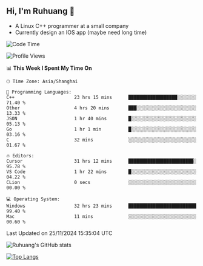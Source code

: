 ## Hi, I'm Ruhuang 👋

- A Linux C++ programmer at a small company
- Currently design an IOS app (maybe need long time)

<!--START_SECTION:waka-->
![Code Time](http://img.shields.io/badge/Code%20Time-180%20hrs%2026%20mins-blue)

![Profile Views](http://img.shields.io/badge/Profile%20Views-35-blue)

📊 **This Week I Spent My Time On** 

```text
🕑︎ Time Zone: Asia/Shanghai

💬 Programming Languages: 
C++                      23 hrs 15 mins      ██████████████████░░░░░░░   71.40 % 
Other                    4 hrs 20 mins       ███░░░░░░░░░░░░░░░░░░░░░░   13.33 % 
JSON                     1 hr 40 mins        █░░░░░░░░░░░░░░░░░░░░░░░░   05.13 % 
Go                       1 hr 1 min          █░░░░░░░░░░░░░░░░░░░░░░░░   03.16 % 
C                        32 mins             ░░░░░░░░░░░░░░░░░░░░░░░░░   01.67 % 

🔥 Editors: 
Cursor                   31 hrs 12 mins      ████████████████████████░   95.78 % 
VS Code                  1 hr 22 mins        █░░░░░░░░░░░░░░░░░░░░░░░░   04.22 % 
CLion                    0 secs              ░░░░░░░░░░░░░░░░░░░░░░░░░   00.00 % 

💻 Operating System: 
Windows                  32 hrs 23 mins      █████████████████████████   99.40 % 
Mac                      11 mins             ░░░░░░░░░░░░░░░░░░░░░░░░░   00.60 % 
```


 Last Updated on 25/11/2024 15:35:04 UTC
<!--END_SECTION:waka-->

![Ruhuang's GitHub stats](https://github-readme-stats.vercel.app/api?username=ruhuang2001&count_private=true&hide_title=true&show_icons=true&theme=vue)

[![Top Langs](https://github-readme-stats.vercel.app/api/top-langs/?username=ruhuang2001&layout=compact)](https://github.com/anuraghazra/github-readme-stats)
